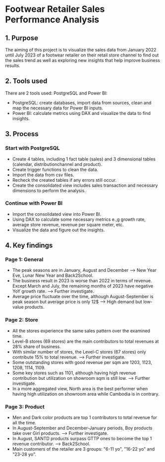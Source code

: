 # Footwear Retailer Sales Performance Analysis #

## 1. Purpose
The aiming of this project is to visualize the sales data from January 2022 until July 2023 of a footwear retailer on their retail store channel to find out the sales trend as well as exploring new insights that help improve business results.

## 2. Tools used
There are 2 tools used: PostgreSQL and Power BI:
* PostgreSQL: create databases, import data from sources, clean and map the necessary data for Power BI inputs.
* Power BI: calculate metrics using DAX and visualize the data to find insights.

## 3. Process
### Start with PostgreSQL
* Create 4 tables, including 1 fact table (sales) and 3 dimensional tables (calendar, distributionchannel and product).
* Create trigger functions to clean the data.
* Import the data from csv files.
* Recheck the created tables if any errors still occur.
* Create the consolidated view includes sales transaction and necessary dimensions to perform the analysis.

### Continue with Power BI
* Import the consolidated view into Power BI.
* Using DAX to calculate some necessary metrics e.,g growth rate, average store revenue, revenue per square meter, etc.
* Visualize the data and figure out the insights.

## 4. Key findings
### Page 1: General
* The peak seasons are in January, August and December --> New Year Eve, Lunar New Year and Back2School.
* The business result in 2023 is worse than 2022 in terms of revenue. Except March and July, the remaining months of 2023 have negative YoY growth rate. --> Further investigate.
* Average price fluctuate over the time, although August-September is peak season but average price is only 12$ --> High demand but low-value products.
### Page 2: Store
* All the stores experience the same sales pattern over the examined time.
* Level-B stores (69 stores) are the main contributors to total revenues at 28% share of business.
* With similar number of stores, the Level-C stores (67 stores) only contribute 15% to total revenue. --> Further investigate.
* Some outstanding stores with good revenue per sqm are 1203, 1123, 1208, 1114, 1109.
* Some key stores such as 1101, although having high revenue contribution but utilization on showroom sqm is still low. --> Further investigate.
* In a more aggregated view, North area is the best performer when having high utilization on showroom area while Cambodia is in contrary.
### Page 3: Product
* Men and Dark color products are top 1 contributors to total revenue for all the time.
* In August-September and December-January periods, Boy products take over Girl products. --> Further investigate.
* In August, SANTD products surpass GTTP ones to become the top 1 revenue contributor. --> Back2School.
* Main customers of the retailer are 3 groups: "6-11 yo", "16-22 yo" and "23-28 yo".

